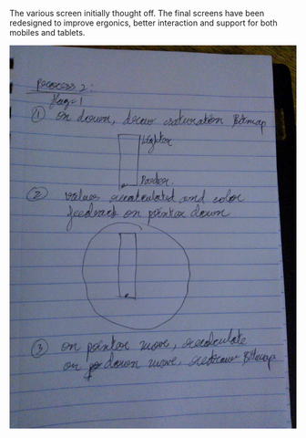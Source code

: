 The various screen initially thought off. The final screens have been redesigned to improve ergonics, better interaction and support for both mobiles and tablets.

![screen2](../project_images/WP_000448.jpg?raw=true "screen2")
